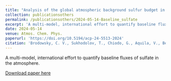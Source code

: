 ```yaml
---
title: "Analysis of the global atmospheric background sulfur budget in a multi-model framework"
collection: publicationsothers
permalink: /publicationsothers/2024-05-14-Baseline_sulfate
excerpt: 'A multi-model, international effort to quantify baseline fluxes of sulfate in the atmosphere'
date: 2024-05-14
venue: Atmos. Chem. Phys.
paperurl: 'https://doi.org/10.5194/acp-24-5513-2024'
citation: 'Brodowsky, C. V., Sukhodolov, T., Chiodo, G., Aquila, V., Bekki, S., Dhomse, S. S., Hopfner, M., Laakso, A., Mann, G. W., Niemeier, U., Quaglia, I., Rozanov, E., Schmidt, A., Sekiya, T., Tilmes, S., Timmreck, C., Vattioni, S., Visioni, D., Yu, P., Zhu, Y., and Peter, T.: Analysis of the global atmospheric background sulfur budget in a multi-model framework, Atmos. Chem. Phys., 24, 5513-5548, https://doi.org/10.5194/acp-24-5513-2024, 2024'
---
```


A multi-model, international effort to quantify baseline fluxes of sulfate in the atmosphere.

[Download paper here](https://doi.org/10.5194/acp-24-5513-2024)

 

